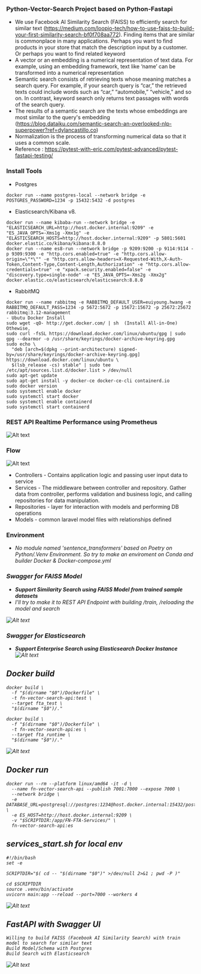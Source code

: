 
### Python-Vector-Search Project based on Python-Fastapi
- We use Facebook AI Similarity Search (FAISS) to efficiently search for similar text (https://medium.com/loopio-tech/how-to-use-faiss-to-build-your-first-similarity-search-bf0f708aa772). Finding items that are similar is commonplace in many applications. Perhaps you want to find products in your store that match the description input by a customer. Or perhaps you want to find related keyword
- A vector or an embedding is a numerical representation of text data. For example, using an embedding framework, text like ‘name’ can be transformed into a numerical representation
- Semantic search consists of retrieving texts whose meaning matches a search query. For example, if your search query is “car,” the retrieved texts could include words such as “car,” “automobile,” “vehicle,” and so on. In contrast, keyword search only returns text passages with words of the search query.
- The results of a semantic search are the texts whose embeddings are most similar to the query's embedding (https://blog.dataiku.com/semantic-search-an-overlooked-nlp-superpower?ref=dylancastillo.co)
- Normalization is the process of transforming numerical data so that it uses a common scale.
- Reference : https://pytest-with-eric.com/pytest-advanced/pytest-fastapi-testing/ 

### Install Tools
- Postgres
```
docker run --name postgres-local --network bridge -e POSTGRES_PASSWORD=1234 -p 15432:5432 -d postgres
```
- Elasticsearch/Kibana v8.
```
docker run --name kibaba-run --network bridge -e "ELASTICSEARCH_URL=http://host.docker.internal:9209" -e "ES_JAVA_OPTS=-Xms1g -Xmx1g" -e "ELASTICSEARCH_HOSTS=http://host.docker.internal:9209" -p 5801:5601 docker.elastic.co/kibana/kibana:8.8.0
docker run --name es8-run --network bridge -p 9209:9200 -p 9114:9114 -p 9309:9300 -e "http.cors.enabled=true" -e "http.cors.allow-origin=\"*\"" -e "http.cors.allow-headers=X-Requested-With,X-Auth-Token,Content-Type,Content-Length,Authorization" -e "http.cors.allow-credentials=true" -e "xpack.security.enabled=false" -e "discovery.type=single-node" -e "ES_JAVA_OPTS=-Xms2g -Xmx2g" docker.elastic.co/elasticsearch/elasticsearch:8.8.0
```
- RabbitMQ
```
docker run --name rabbitmq -e RABBITMQ_DEFAULT_USER=euiyoung.hwang -e RABBITMQ_DEFAULT_PASS=1234 -p 5672:5672 -p 15672:15672 -p 25672:25672 rabbitmq:3.12-management
- Ubutu Docker Install
sudo wget -qO- http://get.docker.com/ | sh  (Install All-in-One) Othewise, 
sudo curl -fsSL https://download.docker.com/linux/ubuntu/gpg | sudo gpg --dearmor -o /usr/share/keyrings/docker-archive-keyring.gpg
sudo echo \
  "deb [arch=$(dpkg --print-architecture) signed-by=/usr/share/keyrings/docker-archive-keyring.gpg] https://download.docker.com/linux/ubuntu \
  $(lsb_release -cs) stable" | sudo tee /etc/apt/sources.list.d/docker.list > /dev/null
sudo apt-get update
sudo apt-get install -y docker-ce docker-ce-cli containerd.io
sudo docker version
sudo systemctl enable docker
sudo systemctl start docker
sudo systemctl enable containerd
sudo systemctl start containerd
```

### REST API Realtime Performance using Prometheus
![Alt text](screenshot/image-6.png)

### Flow

![Alt text](image.png)
- Controllers - Contains application logic and passing user input data to service
- Services - The middleware between controller and repository. Gather data from controller, performs validation and business logic, and calling repositories for data manipulation.
- Repositories - layer for interaction with models and performing DB operations
- Models - common laravel model files with relationships defined

### Environment
- <i>No module named 'sentence_transformers' based on Poetry on Python/.Venv Environment. So try to make an enviroment on Conda and builder Docker & Docker-compose.yml

### Swagger for FAISS Model
- __<i>Support Similarity Search using FAISS Model from trained sample datasets</i>__
- <i>I'll try to make it to REST API Endpoint with building /train, /reloading the model and search</i>

![Alt text](screenshot/image-3.png)

### Swagger for Elasticsearch
- __<i>Support Enterprise Search using Elasticsearch Docker Instance</i>__
![Alt text](screenshot/image-4.png)

## Docker build
```
docker build \
  -f "$(dirname "$0")/Dockerfile" \
  -t fn-vector-search-api:test \
  --target fta_test \
  "$(dirname "$0")/."

docker build \
  -f "$(dirname "$0")/Dockerfile" \
  -t fn-vector-search-api:es \
  --target fta_runtime \
  "$(dirname "$0")/."
```
![Alt text](screenshot/image.png)

## Docker run
```
docker run --rm --platform linux/amd64 -it -d \
  --name fn-vector-search-api --publish 7001:7000 --expose 7000 \
  --network bridge \
  -e DATABASE_URL=postgresql://postgres:1234@host.docker.internal:15432/postgres \
  -e ES_HOST=http://host.docker.internal:9209 \
  -v "$SCRIPTDIR:/app/FN-FTA-Services/" \
  fn-vector-search-api:es
```

## services_start.sh for local env
```
#!/bin/bash
set -e

SCRIPTDIR="$( cd -- "$(dirname "$0")" >/dev/null 2>&1 ; pwd -P )"

cd $SCRIPTDIR
source .venv/bin/activate
uvicorn main:app --reload --port=7000 --workers 4
```
![Alt text](screenshot/image-1.png)


## FastAPI with Swagger UI
```
Willing to build FAISS (Facebook AI Similarity Search) with train model to search for similar text
Build Model/Schema with Postgres
Build Search with Elasticsearch
```

![Alt text](screenshot/image-5.png)